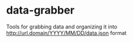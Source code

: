 # data-grabber
Tools for grabbing data and organizing it into http://url.domain/YYYY/MM/DD/data.json format
